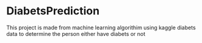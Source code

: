 # DiabetsPrediction
This project is made from machine learning algorithim using kaggle diabets data to determine the person either have diabets or not
